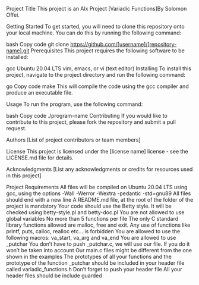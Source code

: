 Project Title
This project is an Alx Project [Variadic Functions]By Solomon Offei.

Getting Started
To get started, you will need to clone this repository onto your local machine. You can do this by running the following command:

bash
Copy code
git clone https://github.com/[username]/[repository-name].git
Prerequisites
This project requires the following software to be installed:

gcc
Ubuntu 20.04 LTS
vim, emacs, or vi (text editor)
Installing
To install this project, navigate to the project directory and run the following command:

go
Copy code
make
This will compile the code using the gcc compiler and produce an executable file.

Usage
To run the program, use the following command:

bash
Copy code
./program-name
Contributing
If you would like to contribute to this project, please fork the repository and submit a pull request.

Authors
[List of project contributors or team members]

License
This project is licensed under the [license name] license - see the LICENSE.md file for details.

Acknowledgments
[List any acknowledgments or credits for resources used in this project]

Project Requirements
All files will be compiled on Ubuntu 20.04 LTS using gcc, using the options -Wall -Werror -Wextra -pedantic -std=gnu89
All files should end with a new line
A README.md file, at the root of the folder of the project is mandatory
Your code should use the Betty style. It will be checked using betty-style.pl and betty-doc.pl
You are not allowed to use global variables
No more than 5 functions per file
The only C standard library functions allowed are malloc, free and exit. Any use of functions like printf, puts, calloc, realloc etc… is forbidden
You are allowed to use the following macros: va_start, va_arg and va_end
You are allowed to use _putchar
You don’t have to push _putchar.c, we will use our file. If you do it won’t be taken into account
Our main.c files might be different from the one shown in the examples
The prototypes of all your functions and the prototype of the function _putchar should be included in your header file called variadic_functions.h
Don’t forget to push your header file
All your header files should be include guarded
